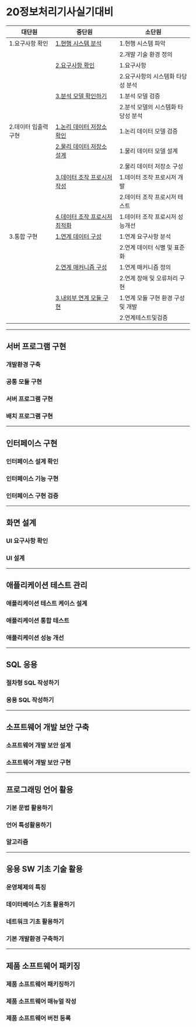 # 20정보처리기사실기대비

| 대단원               | 중단원                                                                                   | 소단원                             |
| -------------------- | ---------------------------------------------------------------------------------------- | ---------------------------------- |
| 1.요구사항 확인      | [1.현행 시스템 분석](./Docs/1.요구사항확인/1.현행시스템분석.md)                          | 1.현행 시스템 파악                 |
|                      |                                                                                          | 2.개발 기술 환경 정의              |
|                      | [2.요구사항 확인](./Docs/1.요구사항확인/2.요구사항확인.md)                               | 1.요구사항                         |
|                      |                                                                                          | 2.요구사항의 시스템화 타당성 분석  |
|                      | [3.분석 모델 확인하기](./Docs/1.요구사항확인/3.분석모델확인하기.md)                      | 1.분석 모델 검증                   |
|                      |                                                                                          | 2.분석 모델의 시스템화 타당성 분석 |
| 2.데이터 입출력 구현 | [1.논리 데이터 저장소 확인](./Docs/2.데이터입출력구현/1.논리데이터저장소확인.md)         | 1.논리 데이터 모델 검증            |
|                      | [2.물리 데이터 저장소 설계](./Docs/2.데이터입출력구현/2.물리데이터저장소설계.md)         | 1.물리 데이터 모델 설계            |
|                      |                                                                                          | 2.물리 데이터 저장소 구성          |
|                      | [3.데이터 조작 프로시저 작성](./Docs/2.데이터입출력구현/3.데이터조작프로시저작성.md)     | 1.데이터 조작 프로시저 개발        |
|                      |                                                                                          | 2.데이터 조작 프로시저 테스트      |
|                      | [4.데이터 조작 프로시저 최적화](./Docs/2.데이터입출력구현/4.데이터조작프로시저최적화.md) | 1.데이터 조작 프로시저 성능개선    |
| 3.통합 구현          | [1.연계 데이터 구성](./Docs/3.통합구현/1.연계데이터구성.md)                              | 1.연계 요구사항 분석               |
|                      |                                                                                          | 2.연계 데이터 식별 및 표준화       |
|                      | [2.연계 매커니즘 구성](./Docs/3.통합구현/2.연계메커니즘구성.md)                          | 1.연계 매커니즘 정의               |
|                      |                                                                                          | 2.연계 장애 및 오류처리 구현       |
|                      | [3.내외부 연계 모듈 구현](./Docs/3.통합구현/3.내외부연계모듈구현.md)                      | 1.연계 모듈 구현 환경 구성 및 개발 |
|                      |                                                                                          | 2.연계테스트및검증                 |

---

## 서버 프로그램 구현

### 개발환경 구축

### 공통 모듈 구현

### 서버 프로그램 구현

### 배치 프로그램 구현

---

## 인터페이스 구현

### 인터페이스 설계 확인

### 인터페이스 기능 구현

### 인터페이스 구현 검증

---

## 화면 설계

### UI 요구사항 확인

### UI 설계

---

## 애플리케이션 테스트 관리

### 애플리케이션 테스트 케이스 설계

### 애플리케이션 통합 테스트

### 애플리케이션 성능 개선

---

## SQL 응용

### 절차형 SQL 작성하기

### 응용 SQL 작성하기

---

## 소프트웨어 개발 보안 구축

### 소프트웨어 개발 보안 설계

### 소프트웨어 개발 보안 구현

---

## 프로그래밍 언어 활용

### 기본 문법 활용하기

### 언어 특성활용하기

### 알고리즘

---

## 응용 SW 기초 기술 활용

### 운영체제의 특징

### 데이터베이스 기초 활용하기

### 네트워크 기초 활용하기

### 기본 개발환경 구축하기

---

## 제품 소프트웨어 패키징

### 제품 소프트웨어 패키징하기

### 제품 소프트웨어 매뉴얼 작성

### 제품 소프트웨어 버전 등록
